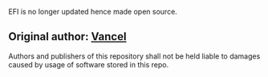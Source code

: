 EFI is no longer updated hence made open source.

## Original author: [Vancel](https://linktr.ee/vancelmusic)

Authors and publishers of this repository shall not be held liable to damages caused by usage of software stored in this repo.
